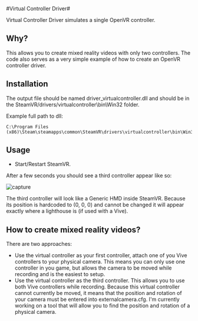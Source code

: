 #Virtual Controller Driver#

Virtual Controller Driver simulates a single OpenVR controller.

## Why?

This allows you to create mixed reality videos with only two controllers.
The code also serves as a very simple example of how to create an OpenVR controller driver.

## Installation

The output file should be named driver_virtualcontroller.dll and should be in the SteamVR/drivers/virtualcontroller\bin\Win32 folder.

Example full path to dll:

    C:\Program Files (x86)\Steam\steamapps\common\SteamVR\drivers\virtualcontroller\bin\Win32\driver_virtualcontroller.dll
    
## Usage

* Start/Restart SteamVR.

After a few seconds you should see a third controller appear like so:

![capture](https://cloud.githubusercontent.com/assets/892178/15272260/c3f7dce0-1a25-11e6-835c-c46dcef514b8.PNG)

The third controller will look like a Generic HMD inside SteamVR. Because its position is hardcoded to (0, 0, 0) and cannot be changed it will appear exactly where a lighthouse is (if used with a Vive).

## How to create mixed reality videos?

There are two approaches:

* Use the virtual controller as your first controller, attach one of you Vive controllers to your physical camera. This means you can only use one controller in you game, but allows the camera to be moved while recording and is the easiest to setup.
* Use the virtual controller as the third controller. This allows you to use both Vive controllers while recording. Because this virtual controller cannot currently be moved, it means that the position and rotation of your camera must be entered into externalcamera.cfg. I'm currently working on a tool that will allow you to find the position and rotation of a physical camera.

